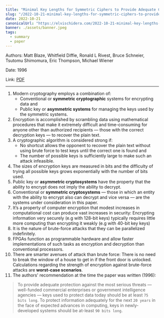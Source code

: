 ```yaml
---
title: "Minimal Key Lengths for Symmetric Ciphers to Provide Adequate Commercial Security — Paper Summary"
slug: "/2022-10-21-minimal-key-lengths-for-symmetric-ciphers-to-provide-adequate-commercial-security"
date: 2022-10-21
canonicalUrl: "https://elvischidera.com/2022-10-21-minimal-key-lengths-for-symmetric-ciphers-to-provide-adequate-commercial-security/"
banner: ./assets/banner.jpeg
tags:
  - summary
  - paper
---
```


Authors: Matt Blaze, Whitfield Diffie, Ronald L Rivest, Bruce Schneier, Tsutomu Shimomura, Eric Thompson, Michael Wiener

Date: 1996

Link: [PDF](https://evervault.com/papers/key-length.pdf)

-----

1. Modern cryptography employs a combination of:
    * Conventional or **symmetric cryptographic** systems for encrypting data and
    * Public key or **asymmetric systems** for managing the keys used by the symmetric systems.
2. Encryption is accomplished by scrambling data using mathematical procedures that make it extremely difficult and time-consuming for anyone other than authorized recipients — those with the correct decryption keys — to recover the plain text.
3. A cryptographic algorithm is considered strong if:
    * No shortcut allows the opponent to recover the plain text without using brute force to test keys until the correct one is found and
    * The number of possible keys is sufficiently large to make such an attack infeasible.
4. The sizes of encryption keys are measured in bits and the difficulty of trying all possible keys grows exponentially with the number of bits used.
5. Public key or **asymmetric cryptosystems** have the property that the ability to encrypt does not imply the ability to decrypt.
6. Conventional or **symmetric cryptosystems** — those in which an entity with the ability to encrypt also can decrypt and vice versa — are the systems under consideration in this paper.
7. It’s a property of computer encryption that modest increases in computational cost can produce vast increases in security: Encrypting information very securely (e.g with 128-bit keys) typically requires little more computing than encrypting it weakly (e.g with 40-bit key keys)
8. It is the nature of brute-force attacks that they can be parallelized indefinitely.
9. FPGAs function as programmable hardware and allow faster implementations of such tasks as encryption and decryption than conventional processors.
10. There are smarter avenues of attack than brute force: There is no need to break the window of a house to get in if the front door is unlocked. Calculations regarding the strength of encryption against brute-force attacks are **worst-case scenarios**.
11. The authors' recommendation at the time the paper was written (1996):
> To provide adequate protection against the most serious threats — well-funded commercial enterprises or government intelligence agencies — keys used to protect data today should be at least `75 bits long`. To protect information adequately for the next `20 years` in  
the face of expected advances in computing, keys in newly-developed systems should be at-least `90 bits long`.